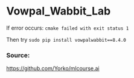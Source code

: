# Vowpal_Wabbit_Lab

If error occurs:
`cmake failed with exit status 1`

Then try `sudo pip install vowpalwabbit==8.4.0`

### Source: 
https://github.com/Yorko/mlcourse.ai



